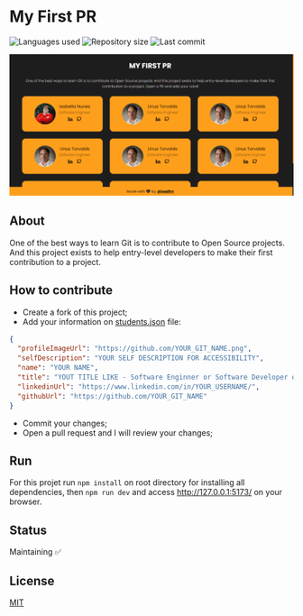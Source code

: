 # My First PR

![Languages used](https://img.shields.io/github/languages/count/isadfrn/my-first-pr?style=flat-square)
![Repository size](https://img.shields.io/github/repo-size/isadfrn/my-first-pr?style=flat-square)
![Last commit](https://img.shields.io/github/last-commit/isadfrn/my-first-pr?style=flat-square)

![](./src/assets/img/demo.gif)

## About

One of the best ways to learn Git is to contribute to Open Source projects. And this project exists to help entry-level developers to make their first contribution to a project.

## How to contribute

- Create a fork of this project;
- Add your information on [students.json](./src/data/students.json) file:

```json
{
  "profileImageUrl": "https://github.com/YOUR_GIT_NAME.png",
  "selfDescription": "YOUR SELF DESCRIPTION FOR ACCESSIBILITY",
  "name": "YOUR NAME",
  "title": "YOUT TITLE LIKE - Software Enginner or Software Developer or Full Stacl Developer and so on",
  "linkedinUrl": "https://www.linkedin.com/in/YOUR_USERNAME/",
  "githubUrl": "https://github.com/YOUR_GIT_NAME"
}
```

- Commit your changes;
- Open a pull request and I will review your changes;

## Run

For this projet run `npm install` on root directory for installing all dependencies, then `npm run dev` and access http://127.0.0.1:5173/ on your browser.

## Status

Maintaining ✅

## License

[MIT](./LICENSE)
